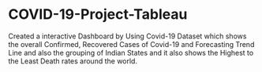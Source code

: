 # COVID-19-Project-Tableau

Created a interactive Dashboard by Using Covid-19 Dataset which shows the overall Confirmed, Recovered Cases of Covid-19 and Forecasting Trend Line and also the grouping of Indian States and it also shows the Highest to the Least Death rates around the world.
